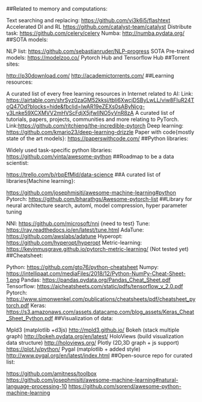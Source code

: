 ##Related to memory and computations:

Text searching and replacing: https://github.com/vi3k6i5/flashtext
Accelerated Dl and RL https://github.com/catalyst-team/catalyst
Distribute task: https://github.com/celery/celery
Numba: http://numba.pydata.org/
##SOTA models:

NLP list: https://github.com/sebastianruder/NLP-progress
SOTA Pre-trained models: https://modelzoo.co/
Pytorch Hub and Tensorflow Hub
##Torrent sites:

http://p30download.com/
http://academictorrents.com/
##Learning resources:

A curated list of every free learning resources in Internet related to AI:
Link: https://airtable.com/shrSyz0zaGM52kksj/tbli6XwcjDSByLwLL/viw8FIuR24ToQ47Od?blocks=hide&fbclid=IwAR19eZEXs0sAByNjcg-y3Lnke59XCXMVV2mHVScFdjX5jfwIINO5yVnR8zA
A curated list of tutorials, papers, projects, communities and more relating to PyTorch.
Link:https://github.com/ritchieng/the-incredible-pytorch
Deep learning: https://github.com/kmario23/deep-learning-drizzle
Paper with code{mostly state of the art models}: https://paperswithcode.com/
##Python libraries:

Widely used task-specific python libraries: https://github.com/vinta/awesome-python
##Roadmap to be a data scientist:

https://trello.com/b/rbpEfMld/data-science
##A curated list of libraries{Machine learning}:

https://github.com/josephmisiti/awesome-machine-learning#python
Pytorch: https://github.com/bharathgs/Awesome-pytorch-list
##Library for neural architecture search, automl, model compression, hyper parameter tuning

NNI: https://github.com/microsoft/nni {need to test}
Tune: https://ray.readthedocs.io/en/latest/tune.html
AdaTune: https://github.com/awslabs/adatune
Hyperopt: https://github.com/hyperopt/hyperopt
Metric-learning: https://kevinmusgrave.github.io/pytorch-metric-learning/ (Not tested yet)
##Cheatsheet:

Python: https://github.com/gto76/python-cheatsheet
Numpy: https://intellipaat.com/mediaFiles/2018/12/Python-NumPy-Cheat-Sheet-1.png
Pandas: https://pandas.pydata.org/Pandas_Cheat_Sheet.pdf
Tensorflow: https://aicheatsheets.com/static/pdfs/tensorflow_v_2.0.pdf
Pytorch: https://www.simonwenkel.com/publications/cheatsheets/pdf/cheatsheet_pytorch.pdf
Keras: https://s3.amazonaws.com/assets.datacamp.com/blog_assets/Keras_Cheat_Sheet_Python.pdf
##Visualization of data:

Mpld3 (matplotlib +d3js) http://mpld3.github.io/
Bokeh (stack multiple graph) http://bokeh.pydata.org/en/latest/
HoloViews (build visualization data structure) http://holoviews.org/
Plotly (2D,3D graph + js support) https://plot.ly/python/
Pygal (matplotlib + added style) http://www.pygal.org/en/latest/index.html
##Open-source repo for curated list:

https://github.com/amitness/toolbox
https://github.com/josephmisiti/awesome-machine-learning#natural-language-processing-10 https://github.com/sorend/awesome-python-machine-learning
